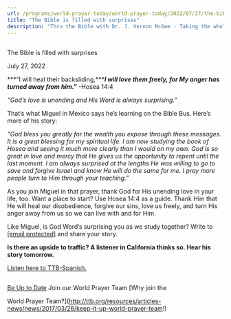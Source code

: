 ```yaml
---
url: /programs/world-prayer-today/world-prayer-today/2022/07/27/the-bible-is-filled-with-surprises
title: "The Bible is filled with surprises"
description: "Thru the Bible with Dr. J. Vernon McGee - Taking the whole Word to the whole world"
---
```







## 
 The Bible is filled with surprises


July 27, 2022




***“I will heal their backsliding,******I will love them freely, for My anger has turned away from him.”*** -Hosea 14:4 

*“God’s love is unending and His Word is always surprising.”* 

That’s what Miguel in Mexico says he’s learning on the Bible Bus. Here’s more of his story:

*“God bless you greatly for the wealth you expose through these messages. It is a great blessing for my spiritual life. I am now studying the book of Hosea and seeing it much more clearly than I would on my own. God is so great in love and mercy that He gives us the opportunity to repent until the last moment. I am always surprised at the lengths He was willing to go to save and forgive Israel and know He will do the same for me. I pray more people turn to Him through your teaching.”*

As you join Miguel in that prayer, thank God for His unending love in your life, too. Want a place to start? Use Hosea 14:4 as a guide. Thank Him that He will heal our disobedience, forgive our sins, love us freely, and turn His anger away from us so we can live with and for Him.

Like Miguel, is God Word’s surprising you as we study together? Write to [[email protected]](/cdn-cgi/l/email-protection#afede6ede3eaedfafceffbfbed81c0ddc8) and share your story.

**Is there an upside to traffic? A listener in California thinks so. Hear his story tomorrow.**

[Listen here to TTB-Spanish.](https://ttb.twr.org/home/day,0425/language,SPA-LAT)







## 




[Be Up to Date](http://feeds.feedburner.com/WorldPrayerToday "World Prayer Today RSS Feed")
Join our World Prayer Team
[Why join the  

World Prayer Team?](http://ttb.org/resources/articles-news/news/2017/03/26/keep-it-up-world-prayer-team!)




